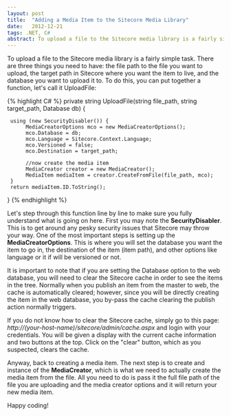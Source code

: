 ```yaml
---
layout: post
title:  "Adding a Media Item to the Sitecore Media Library"
date:   2012-12-21
tags: .NET, C#
abstract: To upload a file to the Sitecore media library is a fairly simple task. There are three things you need to have.
---
```

To upload a file to the Sitecore media library is a fairly simple task. There are three things you need to have: the file path to the file you want to upload, the target path in Sitecore where you want the item to live, and the database you want to upload it to. To do this, you can put together a function, let's call it UploadFile:

{% highlight C# %}
private string UploadFile(string file_path, string target_path, Database db) {

     using (new SecurityDisabler()) {
          MediaCreatorOptions mco = new MediaCreatorOptions();
          mco.Database = db;
          mco.Language = Sitecore.Context.Language;
          mco.Versioned = false;
          mco.Destination = target_path;

          //now create the media item
          MediaCreator creator = new MediaCreator();
          MediaItem mediaItem = creator.CreateFromFile(file_path, mco);
     }
     return mediaItem.ID.ToString();
}
{% endhighlight %}

Let's step through this function line by line to make sure you fully understand what is going on here. First you may note the **SecurityDisabler**. This is to get around any pesky security issues that Sitecore may throw your way. One of the most important steps is setting up the **MediaCreatorOptions**. This is where you will set the database you want the item to go in, the destination of the item (item path), and other options like language or it if will be versioned or not.

It is important to note that if you are setting the Database option to the web database, you will need to clear the Sitecore cache in order to see the items in the tree. Normally when you publish an item from the master to web, the cache is automatically cleared; however, since you will be directly creating the item in the web database, you by-pass the cache clearing the publish action normally triggers.

If you do not know how to clear the Sitecore cache, simply go to this page: *http://(your-host-name)/sitecore/admin/cache.aspx* and login with your credentials. You will be given a display with the current cache information and two buttons at the top. Click on the "clear" button, which as you suspected, clears the cache.

Anyway, back to creating a media item. The next step is to create and instance of the **MediaCreator**, which is what we need to actually create the media item from the file. All you need to do is pass it the full file path of the file you are uploading and the media creator options and it will return your new media item.

Happy coding!